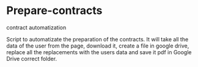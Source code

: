 # Prepare-contracts
contract automatization

Script to automatizate the preparation of the contracts.
It will take all the data of the user from the page, download it, create a file in google drive, replace all the replacements with the users data and save it pdf in Google Drive correct folder.
